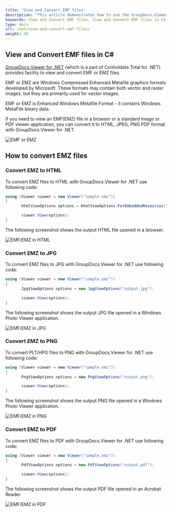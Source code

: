 ```yaml
---
title: "View and Convert EMF files"
description: "This article demonstrates how to use the GroupDocs.Viewer .NET API (which is a part of Conholdate.Total for .NET) to view and convert EMF files."
keywords: View and Convert EMF files, View and Convert EMF files in C#
type: docs
url: /net/view-and-convert-emf-files/
weight: 30
---
```



## View and Convert EMF files in C#

[GroupDocs.Viewer for .NET](https://products.groupdocs.com/viewer/net) (which is a part of Conholdate.Total for .NET) provides facility to view and convert EMF or EMZ files. 

EMF or EMZ are Windows Compressed Enhanced Metafile graphics formats developed by Microsoft. These formats may contain both vector and raster images, but they are primarily used for vector images.

EMF or EMZ is Enhanced Windows Metafile Format - it contains Windows MetaFile binary data.

If you need to view an EMF(EMZ) file in a browser or a standard image or PDF viewer application, you can convert it to HTML, JPEG, PNG  PDF format with GroupDocs.Viewer for .NET.

![EMF or EMZ](https://docs.groupdocs.com/viewer/net/images/how-to-convert-and-view-emf-and-emz-files/sample.jpg)

## How to convert EMZ files

### Convert EMZ to HTML

To convert EMZ files to HTML with GroupDocs.Viewer for .NET use following code:

```csharp
using (Viewer viewer = new Viewer("sample.emz"))
{
       HtmlViewOptions options = HtmlViewOptions.ForEmbeddedResources("output.html");

       viewer.View(options);
}
```


The following screenshot shows the output HTML file opened in a browser.

![EMF/EMZ in HTML](https://docs.groupdocs.com/viewer/net/images/how-to-convert-and-view-emf-and-emz-files/html.jpg)

### Convert EMZ to JPG

To convert EMZ files to JPG with GroupDocs.Viewer for .NET use following code:

```csharp
using (Viewer viewer = new Viewer("sample.emz"))
{
       JpgViewOptions options = new JpgViewOptions("output.jpg");

       viewer.View(options);
}
```


The following screenshot shows the output JPG file opened in a Windows Photo Viewer application.

![EMF/EMZ in JPG](https://docs.groupdocs.com/viewer/net/images/how-to-convert-and-view-emf-and-emz-files/jpg.jpg)

### Convert EMZ to PNG

To convert PLT/HPG files to PNG with GroupDocs.Viewer for .NET use following code:

```csharp
using (Viewer viewer = new Viewer("sample.emz"))
{
       PngViewOptions options = new PngViewOptions("output.png");

       viewer.View(options);
}
```


The following screenshot shows the output PNG file opened in a Windows Photo Viewer application.

![EMF/EMZ in PNG](https://docs.groupdocs.com/viewer/net/images/how-to-convert-and-view-emf-and-emz-files/png.jpg)

### Convert EMZ to PDF

To convert EMZ files to PDF with GroupDocs.Viewer for .NET use following code:

```csharp
using (Viewer viewer = new Viewer("sample.emz"))
{
       PdfViewOptions options = new PdfViewOptions("output.pdf");

       viewer.View(options);
}
```


The following screenshot shows the output PDF file opened in an Acrobat Reader.

![EMF/EMZ in PDF](https://docs.groupdocs.com/viewer/net/images/how-to-convert-and-view-emf-and-emz-files/pdf.jpg)


